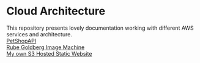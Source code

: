 # Cloud Architecture
This repository presents lovely documentation working with different AWS services and architecture.
\
[PetShopAPI](/PetShopAPI/README.md) \
[Rube Goldberg Image Machine](/RubeGoldbergImageMachine/README.md) \
[My own S3 Hosted Static Website](/MyOwn-S3-WebSite/README.md)

